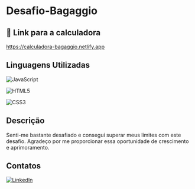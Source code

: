 # Desafio-Bagaggio

## 🔗 Link para a calculadora

https://calculadora-bagaggio.netlify.app

## Linguagens Utilizadas

![JavaScript](https://img.shields.io/badge/JavaScript-F7DF1E?style=for-the-badge&logo=javascript&logoColor=black)

![HTML5](https://img.shields.io/badge/HTML5-E34F26?style=for-the-badge&logo=html5&logoColor=white)

![CSS3](https://img.shields.io/badge/CSS3-1572B6?style=for-the-badge&logo=css3&logoColor=white)

## Descrição

Senti-me bastante desafiado e consegui superar meus limites com este desafio. Agradeço por me proporcionar essa oportunidade de crescimento e aprimoramento.

## Contatos

[![LinkedIn](https://img.shields.io/badge/LinkedIn-0077B5?style=for-the-badge&logo=linkedin&logoColor=white)](https://www.linkedin.com/in/lucas-almeida-b84b8b287/)






